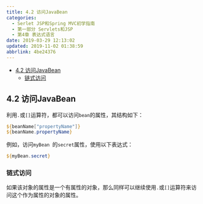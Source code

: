```yaml
---
title: 4.2 访问JavaBean
categories: 
  - Serlet JSP和Spring MVC初学指南
  - 第一部分 Servlets和JSP
  - 第4章 表达式语言
date: 2019-03-29 12:13:02
updated: 2019-11-02 01:38:59
abbrlink: 4be24376
---
```

- [4.2 访问JavaBean](/ReadingNotes/4be24376/#4-2-访问JavaBean)
    - [链式访问](/ReadingNotes/4be24376/#链式访问)

<!--more-->
<script src="https://cdn.bootcss.com/jquery/3.4.0/jquery.slim.min.js"></script>
<script>$(document).ready(function () {$(".post-body > ul:nth-child(1)").hide();});</script>

<!--end-->
## 4.2 访问JavaBean ##
利用`.`或`[]`运算符，都可以访问`bean`的属性，其结构如下：
```jsp
${beanName["propertyName"]}
${beanName.propertyName}
```
例如，访问`myBean `的`secret`属性，使用以下表达式：
```jsp
${myBean.secret}
```
### 链式访问 ###
如果该对象的属性是一个有属性的对象，那么同样可以继续使用`.`或`[]`运算符来访问这个作为属性的对象的属性。

